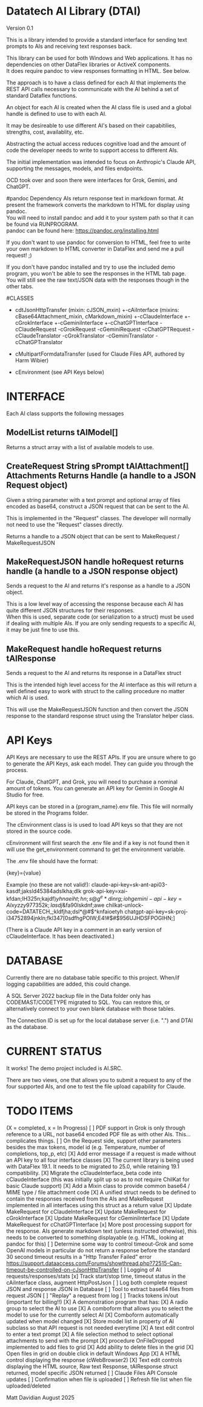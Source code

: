 # Datatech AI Library (DTAI)

Version 0.1

This is a library intended to provide a standard interface for sending text prompts to AIs and receiving text responses back.  

This library can be used for both Windows and Web applications.  It has no dependencies on other DataFlex libraries or ActiveX components.  
It does require pandoc to view responses formatting in HTML.  See below.

The approach is to have a class defined for each AI that implements the REST API calls necessary to communicate with the AI behind a set of standard Dataflex functions.

An object for each AI is created when the AI class file is used and a global handle is defined to use to with each AI.

It may be desireable to use different AI's based on their capabitilies, strengths, cost, availablity, etc.  

Abstracting the actual access reduces cognitive load and the amount of code the developer needs to write to support access to different AIs.

The initial implementation was intended to focus on Anthropic's Claude API, supporting the messages, models, and files endpoints.

OCD took over and soon there were interfaces for Grok, Gemini, and ChatGPT.

#pandoc Dependency
AIs return response text in markdown format.  At present the framework converts the markdown to HTML for display using pandoc.  
You will need to install pandoc and add it to your system path so that it can be found via RUNPROGRAM.  
pandoc can be found here:  https://pandoc.org/installing.html

If you don't want to use pandoc for conversion to HTML, feel free to write your own markdown to HTML converter in DataFlex and send me a pull request! ;)

If you don't have pandoc installed and try to use the included demo program, you won't be able to see the responses in the HTML tab page.  
You will still see the raw text/JSON data with the responses though in the other tabs.

#CLASSES
 - cdtJsonHttpTransfer (mixin: cJSON_mxin)
   +-cAiInterface (mixins: cBase64Attachment_mixin, cMarkdown_mixin)
     +-cClaudeInterface
     +-cGrokInterface
     +-cGeminiInterface
     +-cChatGPTInterface
 -cClaudeRequest
 -cGrokRequest
 -cGeminiRequest
 -cChatGPTRequest
 -cClaudeTranslator
 -cGrokTranslator
 -cGeminiTranslator
 -cChatGPTranslator

 - cMultipartFormdataTransfer (used for Claude Files API, authored by Harm Wibier)

 - cEnvironment (see API Keys below)

# INTERFACE
Each AI class supports the following messages

## ModelList returns tAIModel[]
Returns a struct array with a list of available models to use.

## CreateRequest String sPrompt tAIAttachment[] Attachments Returns Handle (a handle to a JSON Request object)
Given a string parameter with a text prompt and optional array of files encoded as base64, construct a JSON request that can be sent to the AI.

This is implemented in the "Request" classes.  The developer will normally not need to use the "Request" classes directly.

Returns a handle to a JSON object that can be sent to MakeRequest / MakeRequestJSON

## MakeRequestJSON handle hoRequest returns handle (a handle to a JSON response object)
Sends a request to the AI and returns it's response as a handle to a JSON object.

This is a low level way of accessing the response because each AI has quite different JSON structures for their responses.  
When this is used, separate code (or serialization to a struct) must be used if dealing with multiple AIs.  If you are only
sending requests to a specific AI, it may be just fine to use this.

## MakeRequest handle hoRequest returns tAIResponse
Sends a request to the AI and returns its response in a DataFlex struct 

This is the intended high level access for the AI interface as this will return a well defined easy to work with struct to the calling procedure no matter which AI is used.

This will use the MakeRequestJSON function and then convert the JSON response to the standard response struct using the Translator helper class.

# API Keys

API Keys are necessary to use the REST APIs.  If you are unsure where to go to generate the API Keys, ask each model.  They can guide you through the process.

For Claude, ChatGPT, and Grok, you will need to purchase a nominal amount of tokens.  You can generate an API key for Gemini in Google AI Studio for free.

API keys can be stored in a {program_name}.env file.  This file will normally be stored in the Programs folder.  

The cEnvironment class is is used to load API keys so that they are not stored in the source code.

cEnvironment will first search the .env file and if a key is not found then it will use the get_environment command to get the environment variable.

The .env file should have the format:

{key}={value}

Example (no these are not valid!):
claude-api-key=sk-ant-api03-kasdf;jaksld45384adslkha;dlk
grok-api-key=xai-kfdan;IH325n;kajdf$)yhnaeiht;hn;s@g^e*dinrg;ioh
gemini-api-key=AIxyzzy977352k;lasdj%^$&fa90lskdnf;awe
chilkat-unlock-code=DATATECH_;kldfjha;dsl*@#$^knfaioetyh
chatgpt-api-key=sk-proj-i34752894jnkln;fkl347[0sdfhgPOIW;E4!#$#$956UJHDSFPOGIHN;]

(There is a Claude API key in a comment in an early version of cClaudeInterface.  It has been deactivated.)

# DATABASE

Currently there are no database table specific to this project.  When/if logging capabilities are added, this could change.

A SQL Server 2022 backup file in the Data folder only has CODEMAST/CODETYPE migrated to SQL.  You can restore this, or alternatively connect to your own blank database with those tables.

The Connection ID is set up for the local database server (i.e. ".") and DTAI as the database.

# CURRENT STATUS

It works!  The demo project included is AI.SRC.  

There are two views, one that allows you to submit a request to any of the four supported AIs, and one to test the file upload capability for Claude.

# TODO ITEMS
 (X = completed, x = In Progress)
 [ ] PDF support in Grok is only through reference to a URL, not base64 encoded PDF file as with other AIs.  This... complicates things.
 [ ] On the Request side, support other parameters besides the max tokens, model id (e.g. Temperature, number of completions, top_p, etc)
 [X] Add error message if a request is made without an API key to all four interface classes
 [X] The current library is being used with DataFlex 19.1.  It needs to be migrated to 25.0, while retaining 19.1 compatibility.
 [X] Migrate the cClaudeInterface_beta code into cClaudeInterface (this was initially split up so as to not require ChilKat for basic Claude support)
 [X] Add a Mixin class to provide common base64 / MIME type / file attachment code 
 [X] A unified struct needs to be defined to contain the responses received from the AIs and MakeRequest implemented in all interfaces using this struct as a return value
     [X] Update MakeRequest for cClaudeInterface
     [X] Update MakeRequest for cGrokInterface
     [X] Update MakeRequest for cGeminiInterface
     [X] Update MakeRequest for cChatGPTInterface
 [x] More post processing support for the response.  AIs generate markdown text (unless instructed othewise), this needs to be converted to something displayable (e.g. HTML, looking at pandoc for this)
 [ ] Determine some way to control timeout-Grok and some OpenAI models in particular do not return a response before the standard 30 second timeout results in a "Http Transfer Failed" error
      https://support.dataaccess.com/Forums/showthread.php?72515-Can-timeout-be-controlled-on-cJsonHttpTransfer
 [ ] Logging of AI requests/responses/stats
     [x] Track start/stop time, timeout status in the cAiInterface class, augment HttpPostJson
     [ ] Log both complete request JSON and response JSON in Database
     [ ] Tool to extract base64 files from request JSON
     [ ] "Replay" a request from log
     [ ] Tracks tokens in/out (important for billing!!)
 [X] A demonstration program that has:
     [X] A radio group to select the AI to use
     [X] A comboform that allows you to select the model to use for the currently select AI
        [X] Comboform automatically updated when model changed
        [X] Store model list in property of AI subclass so that API request is not needed everytime
     [X] A text edit control to enter a text prompt
     [X] A file selection method to select optional attachments to send with the prompt
        [X] procedure OnFileDropped implemented to add files to grid
        [X] Add ability to delete files in the grid
        [X] Open files in grid on double click in default Windows App
     [X] A HTML control displaying the response (cWebBrowser2)
     [X] Text edit controls displaying the HTML source, Raw text Response, tAIResponse struct returned, model specific JSON returned
 [ ] Claude Files API Console updates
     [ ] Confirmation when file is uploaded
     [ ] Refresh file list when file uploaded/deleted

Matt Davidian August 2025
